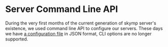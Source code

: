 # Server Command Line API

During the very first months of the current generation of skymp server's existence, we used command line API to configure our servers. These days we have [a configuration file](docs_server_configuration_reference.md) in JSON format, CLI options are no longer supported.
